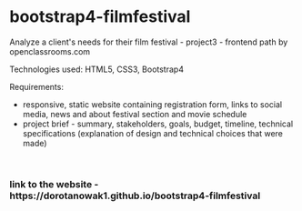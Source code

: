 # bootstrap4-filmfestival

Analyze a client's needs for their film festival - project3 - frontend path by openclassrooms.com


Technologies used: HTML5, CSS3, Bootstrap4


Requirements: 
<ul>
  <li> responsive, static website containing registration form, links to social media, news and about festival section and movie schedule </li>
  <li> project brief - summary, stakeholders, goals, budget, timeline, technical specifications (explanation of design and technical choices that were made) </li> 
  </ul>
    


<br/> 


<h3> link to the website - https://dorotanowak1.github.io/bootstrap4-filmfestival </h3> 
